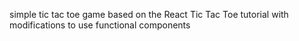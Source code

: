 simple tic tac toe game based on the React Tic Tac Toe tutorial with modifications to use functional components
